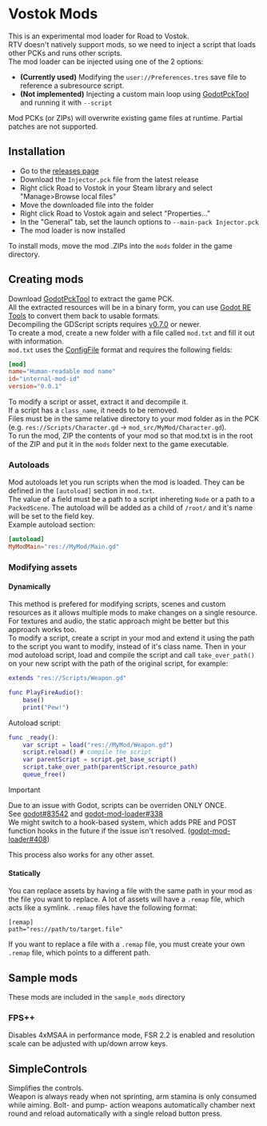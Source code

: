 # Vostok Mods
This is an experimental mod loader for Road to Vostok.  
RTV doesn't natively support mods, so we need to inject a script that loads other PCKs and runs other scripts.  
The mod loader can be injected using one of the 2 options:  
* **(Currently used)** Modifying the `user://Preferences.tres` save file to reference a subresource script.  
* **(Not implemented)** Injecting a custom main loop using [GodotPckTool](https://github.com/hhyyrylainen/GodotPckTool)   and running it with `--script`  

Mod PCKs (or ZIPs) will overwrite existing game files at runtime. Partial patches are not supported.  

## Installation
* Go to the [releases page](https://github.com/Ryhon0/VostokMods/releases)  
* Download the `Injector.pck` file from the latest release  
* Right click Road to Vostok in your Steam library and select "Manage>Browse local files"
* Move the downloaded file into the folder
* Right click Road to Vostok again and select "Properties..."
* In the "General" tab, set the launch options to `--main-pack Injector.pck`  
* The mod loader is now installed  

To install mods, move the mod .ZIPs into the `mods` folder in the game directory.  

## Creating mods
Download [GodotPckTool](https://github.com/hhyyrylainen/GodotPckTool) to extract the game PCK.  
All the extracted resources will be in a binary form, you can use [Godot RE Tools](https://github.com/bruvzg/gdsdecomp) to convert them back to usable formats.  
Decompiling the GDScript scripts requires [v0.7.0](https://github.com/bruvzg/gdsdecomp/releases/tag/v0.7.0) or newer.  
To create a mod, create a new folder with a file called `mod.txt` and fill it out with information.  
`mod.txt` uses the [ConfigFile](https://docs.godotengine.org/en/stable/classes/class_configfile.html) format and requires the following fields:
```toml
[mod]
name="Human-readable mod name"
id="internal-mod-id"
version="0.0.1"
```
To modify a script or asset, extract it and decompile it.  
If a script has a `class_name`, it needs to be removed.  
Files must be in the same relative directory to your mod folder as in the PCK (e.g. `res://Scripts/Character.gd` -> `mod_src/MyMod/Character.gd`).  
To run the mod, ZIP the contents of your mod so that mod.txt is in the root of the ZIP and put it in the `mods` folder next to the game executable.

### Autoloads
Mod autoloads let you run scripts when the mod is loaded. They can be defined in the `[autoload]` section in `mod.txt`.  
The value of a field must be a path to a script inhereting `Node` or a path to a `PackedScene`. The autoload will be added as a child of `/root/` and it's name will be set to the field key.  
Example autoload section:
```toml
[autoload]
MyModMain="res://MyMod/Main.gd"
```

### Modifying assets
#### Dynamically
This method is prefered for modifying scripts, scenes and custom resources as it allows multiple mods to make changes on a single resource. For textures and audio, the static approach might be better but this approach works too.  
To modify a script, create a script in your mod and extend it using the path to the script you want to modify, instead of it's class name. Then in your mod autoload script, load and compile the script and call `take_over_path()` on your new script with the path of the original script, for example:  
```gd
extends "res://Scripts/Weapon.gd"

func PlayFireAudio():
	base()
	print("Pew!")
```
Autoload script:
```gd
func _ready():
	var script = load("res://MyMod/Weapon.gd")
	script.reload() # compile the script
	var parentScript = script.get_base_script()
	script.take_over_path(parentScript.resource_path)
	queue_free()
```
> [!IMPORTANT]  
> Due to an issue with Godot, scripts can be overriden ONLY ONCE.  
> See [godot#83542](https://github.com/godotengine/godot/issues/83542) and [godot-mod-loader#338](https://github.com/GodotModding/godot-mod-loader/issues/338)  
> We might switch to a hook-based system, which adds PRE and POST function hooks in the future if the issue isn't resolved. ([godot-mod-loader#408](https://github.com/GodotModding/godot-mod-loader/pull/408))

This process also works for any other asset.

#### Statically
You can replace assets by having a file with the same path in your mod as the file you want to replace. A lot of assets will have a `.remap` file, which acts like a symlink. `.remap` files have the following format:
```
[remap]
path="res://path/to/target.file"
```
If you want to replace a file with a `.remap` file, you must create your own `.remap` file, which points to a different path.

## Sample mods
These mods are included in the `sample_mods` directory
### FPS++
Disables 4xMSAA in performance mode, FSR 2.2 is enabled and resolution scale can be adjusted with up/down arrow keys.  
## SimpleControls
Simplifies the controls.  
Weapon is always ready when not sprinting, arm stamina is only consumed while aiming.  Bolt- and pump- action weapons automatically chamber next round and reload automatically with a single reload button press.